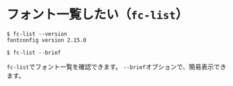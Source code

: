 # フォント一覧したい（`fc-list`）

```console
$ fc-list --version
fontconfig version 2.15.0

$ fc-list --brief
```

`fc-list`でフォント一覧を確認できます。
`--brief`オプションで、簡易表示できます。
